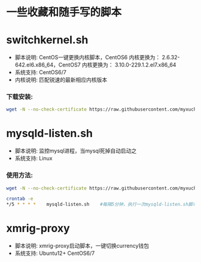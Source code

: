 # 一些收藏和随手写的脚本

switchkernel.sh
======

- 脚本说明: CentOS一键更换内核脚本，CentOS6 内核更换为： 2.6.32-642.el6.x86_64，CentOS7 内核更换为： 3.10.0-229.1.2.el7.x86_64
- 系统支持: CentOS6/7
- 内核说明: 匹配锐速的最新相应内核版本

### 下载安装:
``` bash
wget -N --no-check-certificate https://raw.githubusercontent.com/myxuchangbin/shellscript/master/switchkernel.sh && chmod +x bbr.sh && bash switchkernel.sh
```
mysqld-listen.sh
======

- 脚本说明: 监控mysql进程，当mysql死掉自动启动之
- 系统支持: Linux

### 使用方法:
``` bash
wget -N --no-check-certificate https://raw.githubusercontent.com/myxuchangbin/shellscript/master/mysqld-listen.sh && chmod +x mysqld-listen.sh

crontab -e
*/5 * * * *    mysqld-listen.sh    #每隔5分钟，执行一次mysqld-listen.sh脚本。
```
xmrig-proxy
======

- 脚本说明: xmrig-proxy启动脚本，一键切换currency钱包
- 系统支持: Ubuntu12+ CentOS6/7